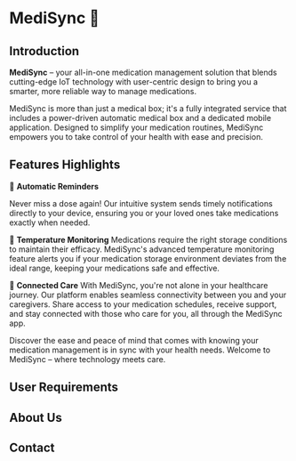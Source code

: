 # MediSync :pill:

## Introduction
**MediSync** – your all-in-one medication management solution that blends cutting-edge IoT technology with user-centric design to bring you a smarter, more reliable way to manage medications.

MediSync is more than just a medical box; it's a fully integrated service that includes a power-driven automatic medical box and a dedicated mobile application. Designed to simplify your medication routines, MediSync empowers you to take control of your health with ease and precision.


## Features Highlights
:pill: **Automatic Reminders** 

Never miss a dose again! Our intuitive system sends timely notifications directly to your device, ensuring you or your loved ones take medications exactly when needed.

:pill: **Temperature Monitoring** Medications require the right storage conditions to maintain their efficacy. MediSync's advanced temperature monitoring feature alerts you if your medication storage environment deviates from the ideal range, keeping your medications safe and effective.

:pill: **Connected Care** With MediSync, you're not alone in your healthcare journey. Our platform enables seamless connectivity between you and your caregivers. Share access to your medication schedules, receive support, and stay connected with those who care for you, all through the MediSync app.

Discover the ease and peace of mind that comes with knowing your medication management is in sync with your health needs. Welcome to MediSync – where technology meets care.

## User Requirements




## About Us
## Contact
